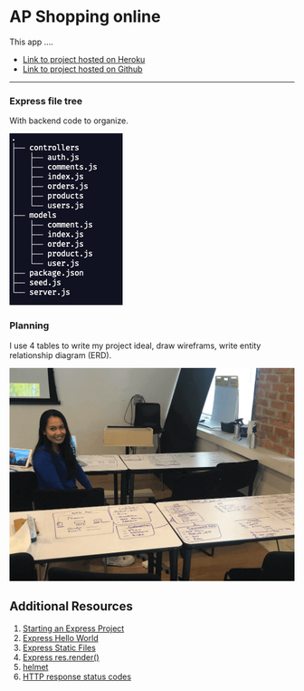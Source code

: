 
<!-- ![Logo](assets/City_logo.png "Logo") -->

# AP Shopping online

This app ....

* [Link to project hosted on Heroku](https://name.herokuapp.com/)
* [Link to project hosted on Github](https://github.com/kanjamad/e-commerce-API)

---

### Express file tree
With backend code to organize.

![Logo](assets/tree.png "expree file tree")

### Planning
I use 4 tables to write my project ideal, draw wireframs, write entity relationship diagram (ERD).

![Logo](assets/kanjamadBosel-project.png "expree file tree")

## Additional Resources
1. <a href="http://expressjs.com/starter/installing.html" target="_blank">Starting an Express Project</a>
2. <a href="http://expressjs.com/starter/hello-world.html" target="_blank">Express Hello World</a>
3. <a href="http://expressjs.com/starter/static-files.html" target="_blank">Express Static Files</a>
4. <a href="http://expressjs.com/4x/api.html#res.render" target="_blank">Express res.render()</a>
5. <a href="https://www.npmjs.com/package/helmet" target="_blank">helmet</a>
6. <a href="https://developer.mozilla.org/en-US/docs/Web/HTTP/Status" target="_blank">HTTP response status codes</a>
